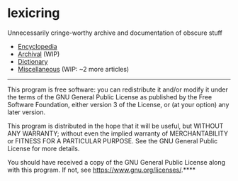 # lexicring
Unnecessarily cringe-worthy archive and documentation of obscure stuff

* [Encyclopedia](/wiki)
* [Archival](/archival) (WIP)
* [Dictionary](/dict)
* [Miscellaneous](/misc) (WIP: ~2 more articles)

---

This program is free software: you can redistribute it and/or modify
it under the terms of the GNU General Public License as published by
the Free Software Foundation, either version 3 of the License, or
(at your option) any later version.

This program is distributed in the hope that it will be useful,
but WITHOUT ANY WARRANTY; without even the implied warranty of
MERCHANTABILITY or FITNESS FOR A PARTICULAR PURPOSE.  See the
GNU General Public License for more details.

You should have received a copy of the GNU General Public License
along with this program.  If not, see <https://www.gnu.org/licenses/>.****
